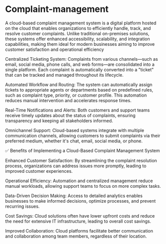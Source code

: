 # Complaint-management
A cloud-based complaint management system is a digital platform hosted on the cloud that enables organizations to efficiently handle, track, and resolve customer complaints. Unlike traditional on-premises solutions, these systems offer enhanced accessibility, scalability, and integration capabilities, making them ideal for modern businesses aiming to improve customer satisfaction and operational efficiency

Centralized Ticketing System: Complaints from various channels—such as email, social media, phone calls, and web forms—are consolidated into a single platform. Each complaint is automatically converted into a "ticket" that can be tracked and managed throughout its lifecycle.

Automated Workflow and Routing: The system can automatically assign tickets to appropriate agents or departments based on predefined rules, such as complaint type, priority, or customer profile. This automation reduces manual intervention and accelerates response times.

Real-Time Notifications and Alerts: Both customers and support teams receive timely updates about the status of complaints, ensuring transparency and keeping all stakeholders informed.

Omnichannel Support: Cloud-based systems integrate with multiple communication channels, allowing customers to submit complaints via their preferred medium, whether it's chat, email, social media, or phone.

✅ Benefits of Implementing a Cloud-Based Complaint Management System

Enhanced Customer Satisfaction: By streamlining the complaint resolution process, organizations can address issues more promptly, leading to improved customer experiences.

Operational Efficiency: Automation and centralized management reduce manual workloads, allowing support teams to focus on more complex tasks.

Data-Driven Decision Making: Access to detailed analytics enables businesses to make informed decisions, optimize processes, and prevent recurring issues.

Cost Savings: Cloud solutions often have lower upfront costs and reduce the need for extensive IT infrastructure, leading to overall cost savings.

Improved Collaboration: Cloud platforms facilitate better communication and collaboration among team members, regardless of their location.

